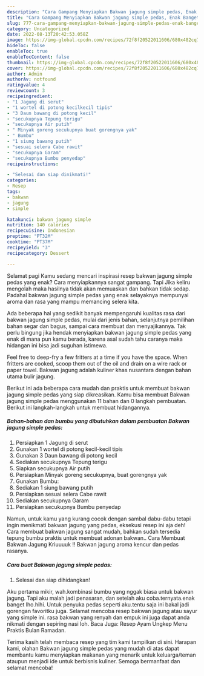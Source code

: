 ```yaml
---
description: "Cara Gampang Menyiapkan Bakwan jagung simple pedas, Enak Banget"
title: "Cara Gampang Menyiapkan Bakwan jagung simple pedas, Enak Banget"
slug: 777-cara-gampang-menyiapkan-bakwan-jagung-simple-pedas-enak-banget
category: Uncategorized
date: 2022-08-13T20:42:53.058Z
image: https://img-global.cpcdn.com/recipes/72f8f20522011606/680x482cq70/bakwan-jagung-simple-pedas-foto-resep-utama.jpg
hideToc: false
enableToc: true
enableTocContent: false
thumbnail: https://img-global.cpcdn.com/recipes/72f8f20522011606/680x482cq70/bakwan-jagung-simple-pedas-foto-resep-utama.jpg
cover: https://img-global.cpcdn.com/recipes/72f8f20522011606/680x482cq70/bakwan-jagung-simple-pedas-foto-resep-utama.jpg
author: Admin
authorAv: notfound
ratingvalue: 4
reviewcount: 3
recipeingredient:
- "1 Jagung di serut"
- "1 wortel di potong kecilkecil tipis"
- "3 Daun bawang di potong kecil"
- "secukupnya Tepung terigu"
- "secukupnya Air putih"
- " Minyak goreng secukupnya buat gorengnya yak"
- " Bumbu"
- "1 siung bawang putih"
- "sesuai selera Cabe rawit"
- "secukupnya Garam"
- "secukupnya Bumbu penyedap"
recipeinstructions:

- "Selesai dan siap dinikmati!"
categories:
- Resep
tags:
- bakwan
- jagung
- simple

katakunci: bakwan jagung simple 
nutrition: 140 calories
recipecuisine: Indonesian
preptime: "PT32M"
cooktime: "PT37M"
recipeyield: "3"
recipecategory: Dessert

---
```



Selamat pagi Kamu sedang mencari inspirasi resep bakwan jagung simple pedas yang enak? Cara menyiapkannya sangat gampang. Tapi Jika keliru mengolah maka hasilnya tidak akan memuaskan dan bahkan tidak sedap. Padahal bakwan jagung simple pedas yang enak selayaknya mempunyai aroma dan rasa yang mampu memancing selera kita.


Ada beberapa hal yang sedikit banyak mempengaruhi kualitas rasa dari bakwan jagung simple pedas, mulai dari jenis bahan, selanjutnya pemilihan bahan segar dan bagus, sampai cara membuat dan menyajikannya. Tak perlu bingung jika hendak menyiapkan bakwan jagung simple pedas yang enak di mana pun kamu berada, karena asal sudah tahu caranya maka hidangan ini bisa jadi suguhan istimewa.

Feel free to deep-fry a few fritters at a time if you have the space. When fritters are cooked, scoop them out of the oil and drain on a wire rack or paper towel. Bakwan jagung adalah kuliner khas nusantara dengan bahan utama bulir jagung.


Berikut ini ada beberapa cara mudah dan praktis untuk membuat bakwan jagung simple pedas yang siap dikreasikan. Kamu bisa membuat Bakwan jagung simple pedas menggunakan 11 bahan dan 0 langkah pembuatan. Berikut ini langkah-langkah untuk membuat hidangannya.

<!--inarticleads1-->

##### Bahan-bahan dan bumbu yang dibutuhkan dalam pembuatan Bakwan jagung simple pedas:

1. Persiapkan 1 Jagung di serut
1. Gunakan 1 wortel di potong kecil-kecil tipis
1. Gunakan 3 Daun bawang di potong kecil
1. Sediakan secukupnya Tepung terigu
1. Siapkan secukupnya Air putih
1. Persiapkan  Minyak goreng secukupnya, buat gorengnya yak
1. Gunakan  Bumbu:
1. Sediakan 1 siung bawang putih
1. Persiapkan sesuai selera Cabe rawit
1. Sediakan secukupnya Garam
1. Persiapkan secukupnya Bumbu penyedap


Namun, untuk kamu yang kurang cocok dengan sambal dabu-dabu tetapi ingin menikmati bakwan jagung yang pedas, eksekusi resep ini aja deh! Cara membuat bakwan jagung sangat mudah, bahkan sudah tersedia tepung bumbu praktis untuk membuat adonan bakwan.. Cara Membuat Bakwan Jagung Kriuuuuk !! Bakwan jagung aroma kencur dan pedas rasanya. 

<!--inarticleads2-->

##### Cara buat Bakwan jagung simple pedas:


1. Selesai dan siap dihidangkan!

Aku pertama mikir, wah.kombinasi bumbu yang nggak biasa untuk bakwan jagung. Tapi aku malah jadi penasaran, dan setelah aku coba.ternyata.enak banget lho.hihi. Untuk penyuka pedas seperti aku.tentu saja ini bakal jadi gorengan favoritku juga. Selamat mencoba resep bakwan jagung atau sayur yang simple ini. rasa bakwan yang renyah dan empuk ini juga dapat anda nikmati dengan sepiring nasi loh. Baca Juga: Resep Ayam Ungkep Menu Praktis Bulan Ramadan. 

Terima kasih telah membaca resep yang tim kami tampilkan di sini. Harapan kami, olahan Bakwan jagung simple pedas yang mudah di atas dapat membantu kamu menyiapkan makanan yang menarik untuk keluarga/teman ataupun menjadi ide untuk berbisnis kuliner. Semoga bermanfaat dan selamat mencoba!
